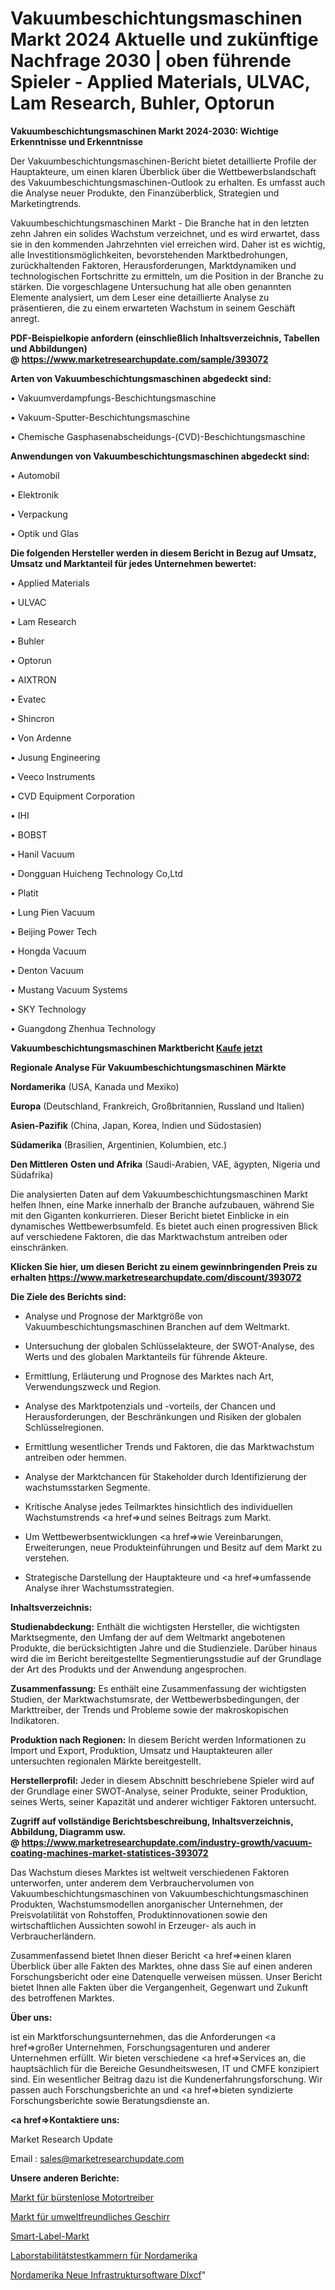 # Vakuumbeschichtungsmaschinen Markt 2024 Aktuelle und zukünftige Nachfrage 2030 | oben führende Spieler - Applied Materials, ULVAC, Lam Research, Buhler, Optorun

<strong>Vakuumbeschichtungsmaschinen Markt 2024-2030: Wichtige Erkenntnisse und Erkenntnisse</strong>

Der Vakuumbeschichtungsmaschinen-Bericht bietet detaillierte Profile der Hauptakteure, um einen klaren Überblick über die Wettbewerbslandschaft des Vakuumbeschichtungsmaschinen-Outlook zu erhalten. Es umfasst auch die Analyse neuer Produkte, den Finanzüberblick, Strategien und Marketingtrends.

Vakuumbeschichtungsmaschinen Markt - Die Branche hat in den letzten zehn Jahren ein solides Wachstum verzeichnet, und es wird erwartet, dass sie in den kommenden Jahrzehnten viel erreichen wird. Daher ist es wichtig, alle Investitionsmöglichkeiten, bevorstehenden Marktbedrohungen, zurückhaltenden Faktoren, Herausforderungen, Marktdynamiken und technologischen Fortschritte zu ermitteln, um die Position in der Branche zu stärken. Die vorgeschlagene Untersuchung hat alle oben genannten Elemente analysiert, um dem Leser eine detaillierte Analyse zu präsentieren, die zu einem erwarteten Wachstum in seinem Geschäft anregt.

<strong><b>PDF-Beispielkopie anfordern (einschließlich Inhaltsverzeichnis, Tabellen und Abbildungen) @ </b></strong><strong><a href=https://www.marketresearchupdate.com/sample/393072><strong>https://www.marketresearchupdate.com/sample/393072</u></a></strong></strong>

<strong>Arten von Vakuumbeschichtungsmaschinen abgedeckt sind:</strong>

• Vakuumverdampfungs-Beschichtungsmaschine

• Vakuum-Sputter-Beschichtungsmaschine

• Chemische Gasphasenabscheidungs-(CVD)-Beschichtungsmaschine

<strong>Anwendungen von Vakuumbeschichtungsmaschinen abgedeckt sind:</strong>

• Automobil

• Elektronik

• Verpackung

• Optik und Glas

<strong>Die folgenden Hersteller werden in diesem Bericht in Bezug auf Umsatz, Umsatz und Marktanteil für jedes Unternehmen bewertet:</strong>

• Applied Materials

• ULVAC

• Lam Research

• Buhler

• Optorun

• AIXTRON

• Evatec

• Shincron

• Von Ardenne

• Jusung Engineering

• Veeco Instruments

• CVD Equipment Corporation

• IHI

• BOBST

• Hanil Vacuum

• Dongguan Huicheng Technology Co,Ltd

• Platit

• Lung Pien Vacuum

• Beijing Power Tech

• Hongda Vacuum

• Denton Vacuum

• Mustang Vacuum Systems

• SKY Technology

• Guangdong Zhenhua Technology

<strong>Vakuumbeschichtungsmaschinen Marktbericht <a href=https://www.marketresearchupdate.com/buynow/393072>Kaufe jetzt</a></strong>

<strong>Regionale Analyse Für Vakuumbeschichtungsmaschinen Märkte</strong>

<strong>Nordamerika</strong> (USA, Kanada und Mexiko)

<strong>Europa</strong> (Deutschland, Frankreich, Großbritannien, Russland und Italien)

<strong>Asien-Pazifik</strong> (China, Japan, Korea, Indien und Südostasien)

<strong>Südamerika</strong> (Brasilien, Argentinien, Kolumbien, etc.)

<strong>Den Mittleren</strong> <strong>Osten und Afrika</strong> (Saudi-Arabien, VAE, ägypten, Nigeria und Südafrika)

Die analysierten Daten auf dem Vakuumbeschichtungsmaschinen Markt helfen Ihnen, eine Marke innerhalb der Branche aufzubauen, während Sie mit den Giganten konkurrieren. Dieser Bericht bietet Einblicke in ein dynamisches Wettbewerbsumfeld. Es bietet auch einen progressiven Blick auf verschiedene Faktoren, die das Marktwachstum antreiben oder einschränken.

<strong>Klicken Sie hier, um diesen Bericht zu einem gewinnbringenden Preis zu erhalten
</strong><strong><a href=https://www.marketresearchupdate.com/discount/393072>https://www.marketresearchupdate.com/discount/393072</b></u></strong></a>

<strong>Die Ziele des Berichts sind:</strong>

- Analyse und Prognose der Marktgröße von Vakuumbeschichtungsmaschinen Branchen auf dem Weltmarkt.

- Untersuchung der globalen Schlüsselakteure, der SWOT-Analyse, des Werts und des globalen Marktanteils für führende Akteure.

- Ermittlung, Erläuterung und Prognose des Marktes nach Art, Verwendungszweck und Region.

- Analyse des Marktpotenzials und -vorteils, der Chancen und Herausforderungen, der Beschränkungen und Risiken der globalen Schlüsselregionen.

- Ermittlung wesentlicher Trends und Faktoren, die das Marktwachstum antreiben oder hemmen.

- Analyse der Marktchancen für Stakeholder durch Identifizierung der wachstumsstarken Segmente.

- Kritische Analyse jedes Teilmarktes hinsichtlich des individuellen Wachstumstrends <a href=>und</a> seines Beitrags zum Markt.

- Um Wettbewerbsentwicklungen <a href=>wie</a> Vereinbarungen, Erweiterungen, neue Produkteinführungen und Besitz auf dem Markt zu verstehen.

- Strategische Darstellung der Hauptakteure und <a href=>umfas</a>sende Analyse ihrer Wachstumsstrategien.

<strong>Inhaltsverzeichnis:</strong>

<strong>Studienabdeckung:</strong> Enthält die wichtigsten Hersteller, die wichtigsten Marktsegmente, den Umfang der auf dem Weltmarkt angebotenen Produkte, die berücksichtigten Jahre und die Studienziele. Darüber hinaus wird die im Bericht bereitgestellte Segmentierungsstudie auf der Grundlage der Art des Produkts und der Anwendung angesprochen.

<strong>Zusammenfassung:</strong> Es enthält eine Zusammenfassung der wichtigsten Studien, der Marktwachstumsrate, der Wettbewerbsbedingungen, der Markttreiber, der Trends und Probleme sowie der makroskopischen Indikatoren.

<strong>Produktion nach Regionen:</strong> In diesem Bericht werden Informationen zu Import und Export, Produktion, Umsatz und Hauptakteuren aller untersuchten regionalen Märkte bereitgestellt.

<strong>Herstellerprofil:</strong> Jeder in diesem Abschnitt beschriebene Spieler wird auf der Grundlage einer SWOT-Analyse, seiner Produkte, seiner Produktion, seines Werts, seiner Kapazität und anderer wichtiger Faktoren untersucht.

<strong><b>Zugriff auf vollständige Berichtsbeschreibung, Inhaltsverzeichnis, Abbildung, Diagramm usw. @ </b></strong><strong><a href=https://www.marketresearchupdate.com/industry-growth/vacuum-coating-machines-market-statistices-393072>https://www.marketresearchupdate.com/industry-growth/vacuum-coating-machines-market-statistices-393072</a></strong>

Das Wachstum dieses Marktes ist weltweit verschiedenen Faktoren unterworfen, unter anderem dem Verbrauchervolumen von Vakuumbeschichtungsmaschinen von Vakuumbeschichtungsmaschinen Produkten, Wachstumsmodellen anorganischer Unternehmen, der Preisvolatilität von Rohstoffen, Produktinnovationen sowie den wirtschaftlichen Aussichten sowohl in Erzeuger- als auch in Verbraucherländern.

Zusammenfassend bietet Ihnen dieser Bericht <a href=>einen</a> klaren Überblick über alle Fakten des Marktes, ohne dass Sie auf einen anderen Forschungsbericht oder eine Datenquelle verweisen müssen. Unser Bericht bietet Ihnen alle Fakten über die Vergangenheit, Gegenwart und Zukunft des betroffenen Marktes.

<strong>Über uns:</strong>

 ist ein Marktforschungsunternehmen, das die Anforderungen <a href=>großer</a> Unternehmen, Forschungsagenturen und anderer Unternehmen erfüllt. Wir bieten verschiedene <a href=>Services</a> an, die hauptsächlich für die Bereiche Gesundheitswesen, IT und CMFE konzipiert sind. Ein wesentlicher Beitrag dazu ist die Kundenerfahrungsforschung. Wir passen auch Forschungsberichte an und <a href=>bieten</a> syndizierte Forschungsberichte sowie Beratungsdienste an.

<strong><a href=>Kontaktiere uns:</a></strong>

Market Research Update

Email : sales@marketresearchupdate.com

<strong>Unsere anderen Berichte:</strong>

<a href=https://www.linkedin.com/pulse/brushed-brushless-motor-driver-market-has-huge>Markt für bürstenlose Motortreiber</a>

<a href=https://www.linkedin.com/pulse/eco-friendly-tableware-market-size-trends-consumption>Markt für umweltfreundliches Geschirr</a>

<a href=https://www.linkedin.com/pulse/smart-label-market-2023-remarking-enormous>Smart-Label-Markt</a>

<a href=https://www.linkedin.com/pulse/north-america-laboratory-stability-test-chambers>Laborstabilitätstestkammern für Nordamerika</a>

<a href=https://www.linkedin.com/pulse/north-america-new-infrastructure-software-dlxcf/>Nordamerika Neue Infrastruktursoftware Dlxcf</a>"
